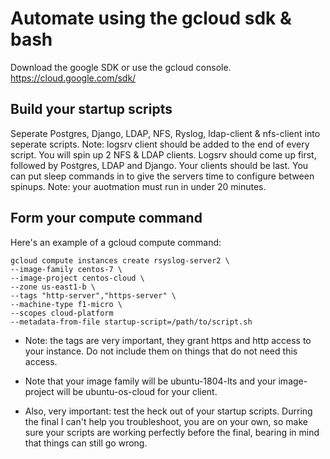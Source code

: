 # Automate using the gcloud sdk & bash

Download the google SDK or use the gcloud console.  https://cloud.google.com/sdk/

## Build your startup scripts
Seperate Postgres, Django, LDAP, NFS, Ryslog, ldap-client & nfs-client into seperate scripts.  Note: logsrv client should be added to the 
end of every script.  You will spin up 2 NFS & LDAP clients.  Logsrv should come up first,
followed by Postgres, LDAP and Django.  Your clients should be last.
You can put sleep commands in to give the servers time to configure between spinups.  Note:
your auotmation must run in under 20 minutes.

## Form your compute command
Here's an example of a gcloud compute command:

```
gcloud compute instances create rsyslog-server2 \
--image-family centos-7 \
--image-project centos-cloud \
--zone us-east1-b \
--tags "http-server","https-server" \
--machine-type f1-micro \
--scopes cloud-platform
--metadata-from-file startup-script=/path/to/script.sh
```

   * Note: the tags are very important, they grant https and http access to your instance.  Do not include them on things that do 
not need this access.  
   * Note that your image family will be ubuntu-1804-lts and your image-project will be ubuntu-os-cloud for your client. 
   
   * Also, very important: test the heck out of your startup scripts.  Durring the final I can't help you troubleshoot, you are on your own, so make sure your scripts are working perfectly before the final, bearing in mind that things can still go wrong.
